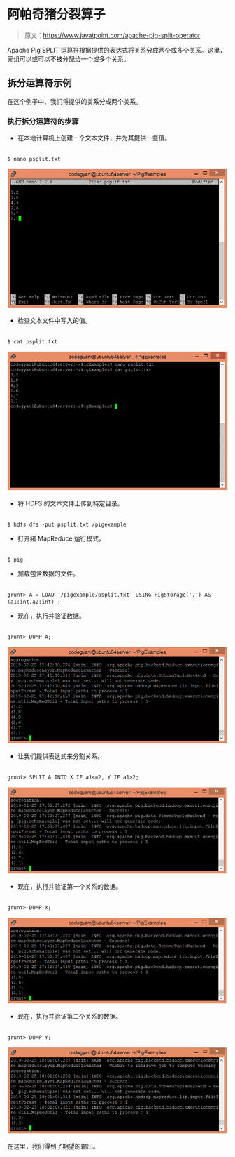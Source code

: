 # 阿帕奇猪分裂算子

> 原文：<https://www.javatpoint.com/apache-pig-split-operator>

Apache Pig SPLIT 运算符根据提供的表达式将关系分成两个或多个关系。这里，元组可以或可以不被分配给一个或多个关系。

## 拆分运算符示例

在这个例子中，我们将提供的关系分成两个关系。

### 执行拆分运算符的步骤

*   在本地计算机上创建一个文本文件，并为其提供一些值。

```

$ nano psplit.txt

```

![Apache Pig SPLIT Operator](img/b493df8ba5a46e5e3d25571b010974d5.png)

*   检查文本文件中写入的值。

```

$ cat psplit.txt

```

![Apache Pig SPLIT Operator](img/e7059006d2bcdd47c6d119993f943316.png)

*   将 HDFS 的文本文件上传到特定目录。

```

$ hdfs dfs -put psplit.txt /pigexample

```

*   打开猪 MapReduce 运行模式。

```

$ pig

```

*   加载包含数据的文件。

```

grunt> A = LOAD '/pigexample/psplit.txt' USING PigStorage(',') AS (a1:int,a2:int) ;

```

*   现在，执行并验证数据。

```

grunt> DUMP A;

```

![Apache Pig SPLIT Operator](img/bcc982ab40b588388596132a8aaf3064.png)

*   让我们提供表达式来分割关系。

```

grunt> SPLIT A INTO X IF a1<=2, Y IF a1>2;

```

![Apache Pig SPLIT Operator](img/70d75f9e487715b12d6e5eae5611d84f.png)

*   现在，执行并验证第一个关系的数据。

```

grunt> DUMP X;

```

![Apache Pig SPLIT Operator](img/3ce42ea9d43abb8457a99a36b0ebb447.png)

*   现在，执行并验证第二个关系的数据。

```

grunt> DUMP Y;

```

![Apache Pig SPLIT Operator](img/f64f6eca4e1cf61cca1275fe4fc48088.png)

在这里，我们得到了期望的输出。